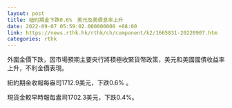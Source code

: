```yaml
---
layout: post
title: 紐約期金下跌0.6%　美元及美債息率上升
date: 2022-09-07 05:59:02.000000000 +08:00
link: https://news.rthk.hk/rthk/ch/component/k2/1665831-20220907.htm
categories: rthk
---
```


外圍金價下跌，因市場預期主要央行將積極收緊貨幣政策，美元和美國國債收益率上升，不利金價表現。

紐約期金收報每盎司1712.9美元，下跌0.6% 。

現貨金較早時報每盎司1702.3美元，下跌0.4%。
